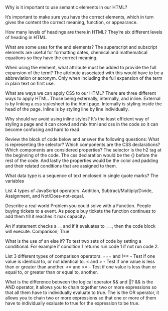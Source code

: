 Why is it important to use semantic elements in our HTML?

It’s important to make sure you have the correct elements, which in turn gives the content the correct meaning, function, or appearance.

How many levels of headings are there in HTML?
They’re six different levels of heading in HTML.

What are some uses for the and elements?
The superscript and subscript elements are useful for formatting dates, chemical and mathematical equations so they have the correct meaning.

When using the element, what attribute must be added to provide the full expansion of the term?
The attribute associated with this would have to be a abbreviation or acronym. Only when including the full expansion of the term in plain text on first use.

What are ways we can apply CSS to our HTML?
There are three different ways to apply HTML. Those being externally, internally, and inline. External is by linking a css stylesheet to the html page. Internally is styling inside the head of the page. Inline is by styling line by line individually.

Why should we avoid using inline styles?
It’s the least efficient way of styling a page and it can crowd and mix html and css in the code so it can become confusing and hard to read.

Review the block of code below and answer the following questions: What is representing the selector? Which components are the CSS declarations? Which components are considered properties?
The selector is the h2 tag at the beginning of the code. The css declaration would be the {} before the rest of the code. And lastly the properties would be the color and padding and their related conditions that are assigned to them.

What data type is a sequence of text enclosed in single quote marks?
The variables

List 4 types of JavaScript operators.
Addition, Subtract/Multiply/Divide, Assignment, and Not/Does-not-equal.

Describe a real world Problem you could solve with a Function.
People buying tickets to a event. As people buy tickets the function continues to add them till it reaches it max capacity.

An if statement checks a __ and if it evaluates to ___, then the code block will execute.
Comparison; True

What is the use of an else if?
To test two sets of code by setting a conditional. For example if condition 1 returns run code 1 if not run code 2.

List 3 different types of comparison operators.
=== and !== - Test if one value is identical to, or not identical to. < and > - Test if one value is less than or greater than another. <= and >= - Test if one value is less than or equal to, or greater than or equal to, another.

What is the difference between the logical operator && and ||?
&& is the AND operator, it allows you to chain together two or more expressions so that all them have to individually evaluate to true. The	 	is the OR operator, it allows you to chain two or more expressions so that one or more of them have to individually exaluate to true for the expression to be true.
